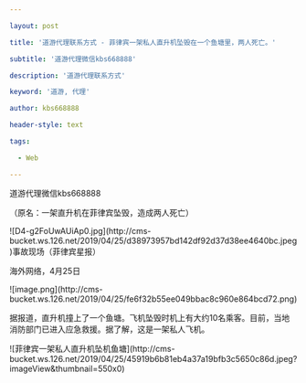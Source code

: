 ---
layout: post
title: '道游代理联系方式 - 菲律宾一架私人直升机坠毁在一个鱼塘里，两人死亡。'
subtitle: '道游代理微信kbs668888'
description: '道游代理联系方式'
keyword: '道游, 代理'
author: kbs668888
header-style: text
tags:
  - Web
---
道游代理微信kbs668888

（原名：一架直升机在菲律宾坠毁，造成两人死亡）

![D4-g2FoUwAUiAp0.jpg](http://cms-
bucket.ws.126.net/2019/04/25/d38973957bd142df92d37d38ee4640bc.jpeg)事故现场（菲律宾星报）

海外网络，4月25日

![image.png](http://cms-
bucket.ws.126.net/2019/04/25/fe6f32b55ee049bbac8c960e864bcd72.png)

据报道，直升机撞上了一个鱼塘。飞机坠毁时机上有大约10名乘客。目前，当地消防部门已进入应急救援。据了解，这是一架私人飞机。

![菲律宾一架私人直升机坠机鱼塘](http://cms-
bucket.ws.126.net/2019/04/25/45919b6b81eb4a37a19bfb3c5650c86d.jpeg?imageView&thumbnail=550x0)  

